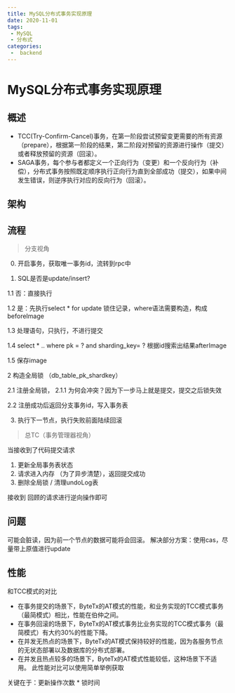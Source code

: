 ```yaml
---
title: MySQL分布式事务实现原理
date: 2020-11-01
tags:
 - MySQL
 - 分布式
categories:
 -  backend
---
```



# MySQL分布式事务实现原理

## 概述
- TCC(Try-Confirm-Cancel)事务，在第一阶段尝试预留变更需要的所有资源（prepare），根据第一阶段的结果，第二阶段对预留的资源进行操作（提交）或者释放预留的资源（回滚）。
- SAGA事务，每个参与者都定义一个正向行为（变更）和一个反向行为（补偿），分布式事务按照既定顺序执行正向行为直到全部成功（提交），如果中间发生错误，则逆序执行对应的反向行为（回滚）。

## 架构

## 流程

> 分支视角

0. 开启事务，获取唯一事务id，流转到rpc中

1. SQL是否是update/insert?

1.1 否：直接执行

1.2 是：先执行select * for update 锁住记录，where语法需要构造，构成beforeImage

1.3 处理语句，只执行，不进行提交

1.4 select * .. where pk = ? and sharding_key= ? 根据id搜索出结果afterImage

1.5 保存image

2 构造全局锁 （db_table_pk_shardkey）

2.1 注册全局锁，
2.1.1 为何会冲突？因为下一步马上就是提交，提交之后锁失效

2.2 注册成功后返回分支事务id，写入事务表

3. 执行下一节点，执行失败前面陆续回滚

> 总TC（事务管理器视角）

当接收到了代码提交请求
1. 更新全局事务表状态
2. 请求进入内存 （为了异步清楚），返回提交成功
3. 删除全局锁 / 清理undoLog表

接收到 回顾的请求进行逆向操作即可


## 问题
可能会脏读，因为前一个节点的数据可能将会回滚。
解决部分方案：使用cas，尽量带上原值进行update


## 性能
和TCC模式的对比
- 在事务提交的场景下，ByteTx的AT模式的性能，和业务实现的TCC模式事务（最简模式）相比，性能在伯仲之间。
- 在事务回滚的场景下，ByteTx的AT模式事务比业务实现的TCC模式事务（最简模式）有大约30%的性能下降。
- 在并发无热点的场景下，ByteTx的AT模式保持较好的性能，因为各服务节点的无状态部署以及数据库的分布式部署。
- 在并发且热点较多的场景下，ByteTx的AT模式性能较低，这种场景下不适用。
此性能对比可以使用简单举例获取

关键在于：更新操作次数 * 锁时间